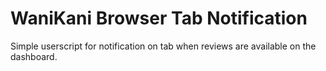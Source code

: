 WaniKani Browser Tab Notification
===
Simple userscript for notification on tab when reviews are available on the dashboard.

